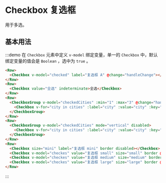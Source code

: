 # Checkbox 复选框

用于多选。

## 基本用法

:::demo 在 `Checkbox` 元素中定义 `v-model` 绑定变量，单一的 `Checkbox` 中，默认绑定变量的值会是 `Boolean` ，选中为 `true` 。

```html
<Row>
  <Checkbox v-model="checked" label="复选框 A" @change="handleChange"></Checkbox>
</Row>
<Row>
  <Checkbox value="全选" indeterminate>全选</Checkbox>
</Row>
<Row>
  <CheckboxGroup v-model="checkedCities" :min="1" :max="3" @change="handleChange">
    <Checkbox v-for="city in cities" :label="city" :value="city" :key="city"></Checkbox>
  </CheckboxGroup>
</Row>
<Row>
  <CheckboxGroup v-model="checkedCities" mode="vertical" disabled>
    <Checkbox v-for="city in cities" :label="city" :value="city" :key="city"></Checkbox>
  </CheckboxGroup>
</Row>
<Row>
  <Checkbox size="mini" label="复选框 mini" border disabled></Checkbox>
  <Checkbox v-model="checkes" value="复选框 small" size="small" border @change="handleChange">复选框 small</Checkbox>
  <Checkbox v-model="checkes" value="复选框 medium" size="medium" border @change="handleChange">复选框 medium</Checkbox>
  <Checkbox v-model="checkes" value="复选框 large" size="large" border @change="handleChange">复选框 large</Checkbox>
</Row>
```
:::

<script>
  import Row from '@/components/row';
  import CheckboxGroup from '@/components/checkbox-group';
  import Checkbox from '@/components/checkbox';

  export default {
    components: {
      Row,
      Checkbox,
      CheckboxGroup,
    },
    data() {
      return {
        checked: true,
        checkes: ['复选框 small'],
        cities: ['上海', '北京', '广州', '深圳'],
        checkedCities: ['上海'],
      };
    },
    methods: {
      handleChange(val) {
        console.log(val);
      },
    },
  };
</script>